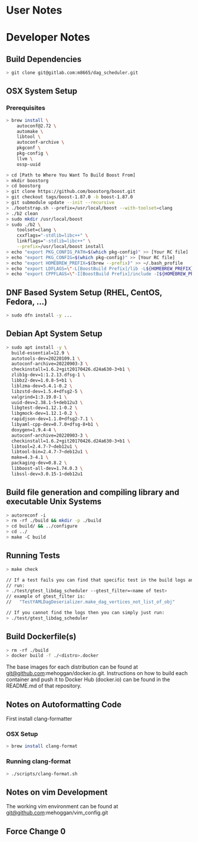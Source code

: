 # User Notes

# Developer Notes

## Build Dependencies

```sh
> git clone git@gitlab.com:m8665/dag_scheduler.git
```

## OSX System Setup

### Prerequisites
```sh
> brew install \
    autoconf@2.72 \
    automake \
    libtool \
    autoconf-archive \
    pkgconf \
    pkg-config \
    llvm \
    ossp-uuid
```

```sh
> cd [Path to Where You Want To Build Boost From]
> mkdir boostorg
> cd boostorg
> git clone https://github.com/boostorg/boost.git
> git checkout tags/boost-1.87.0 -b boost-1.87.0
> git submodule update --init --recursive
> ./bootstrap.sh --prefix=/usr/local/boost --with-toolset=clang
> ./b2 clean
> sudo mkdir /usr/local/boost
> sudo ./b2 \
    toolset=clang \
    cxxflags="-stdlib=libc++" \
    linkflags="-stdlib=libc++" \
    --prefix=/usr/local/boost install
> echo "export PKG_CONFIG_PATH=$(which pkg-config)" >> [Your RC file]
> echo "export PKG_CONFIG=$(which pkg-config)" >> [Your RC file]
> echo "export HOMEBREW_PREFIX=$(brew --prefix)" >> ~/.bash_profile
> echo "export LDFLAGS=\"-L[BoostBuild Prefix]/lib -L${HOMEBREW_PREFIX}/lib\"" >> ~/.bash_profile
> echo "export CPPFLAGS=\"-I[BoostBuild Prefix]/include -I${HOMEBREW_PREFIX}/include\"" >> ~/.bash_profile
```

## DNF Based System Setup (RHEL, CentOS, Fedora, ...)

```sh
> sudo dfn install -y ...
```

## Debian Apt System Setup

```sh
> sudo apt install -y \
  build-essential=12.9 \
  autotools-dev=20220109.1 \
  autoconf-archive=20220903-3 \
  checkinstall=1.6.2+git20170426.d24a630-3+b1 \
  zlib1g-dev=1:1.2.13.dfsg-1 \
  libbz2-dev=1.0.8-5+b1 \
  liblzma-dev=5.4.1-0.2 \
  libzstd-dev=1.5.4+dfsg2-5 \
  valgrind=1:3.19.0-1 \
  uuid-dev=2.38.1-5+deb12u3 \
  libgtest-dev=1.12.1-0.2 \
  libgmock-dev=1.12.1-0.2 \
  rapidjson-dev=1.1.0+dfsg2-7.1 \
  libyaml-cpp-dev=0.7.0+dfsg-8+b1 \
  doxygen=1.9.4-4 \
  autoconf-archive=20220903-3 \
  checkinstall=1.6.2+git20170426.d24a630-3+b1 \
  libtool=2.4.7-7~deb12u1 \
  libtool-bin=2.4.7-7~deb12u1 \
  make=4.3-4.1 \
  packaging-dev=0.8.2 \
  libboost-all-dev=1.74.0.3 \
  libssl-dev=3.0.15-1~deb12u1
```

## Build file generation and compiling library and executable Unix Systems

```sh
> autoreconf -i
> rm -rf ./build && mkdir -p ./build
> cd build/ && ../configure
> cd ../
> make -C build
```

## Running Tests

```sh
> make check

// If a test fails you can find that specific test in the build logs and then
// run:
> ./test/gtest_libdag_scheduler --gtest_filter=<name of test>
// example of gtest_filter is:
//   "TestYAMLDagDeserializer.make_dag_vertices_not_list_of_obj"

// If you cannot find the logs then you can simply just run:
> ./test/gtest_libdag_scheduler
```

## Build Dockerfile(s)

```sh
> rm -rf ./build
> docker build -f ./<distro>.docker
```

The base images for each distribution can be found at git@github.com:mehoggan/docker.io.git.
Instructions on how to build each container and push it to Docker Hub (docker.io) can
be found in the README.md of that repository.

## Notes on Autoformatting Code

First install clang-formatter

### OSX Setup

```sh
> brew install clang-format
```

### Running clang-format
```sh
> ./scripts/clang-format.sh
```

## Notes on vim Development ##
The working vim environment can be found at git@github.com:mehoggan/vim_config.git

## Force Change 0 ##

